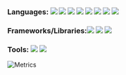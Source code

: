 ### Languages: <img src='https://img.shields.io/badge/C%23-239120?style=for-the-badge&logo=c-sharp&logoColor=white'> <img src='https://img.shields.io/badge/C%2B%2B-00599C?style=for-the-badge&logo=c%2B%2B&logoColor=white'> <img src='https://img.shields.io/badge/CSS3-1572B6?style=for-the-badge&logo=css3&logoColor=white'> <img src='https://img.shields.io/badge/HTML5-E34F26?style=for-the-badge&logo=html5&logoColor=white'> <img src='https://img.shields.io/badge/JavaScript-323330?style=for-the-badge&logo=javascript&logoColor=F7DF1E'> <img src='https://img.shields.io/badge/Python-FFD43B?style=for-the-badge&logo=python&logoColor=blue'> <img src='https://img.shields.io/badge/Numpy-777BB4?style=for-the-badge&logo=numpy&logoColor=white'> <img src='https://img.shields.io/badge/java-%23ED8B00.svg?style=for-the-badge&logo=openjdk&logoColor=white'>
### Frameworks/Libraries:<img src='https://img.shields.io/badge/.NET-512BD4?style=for-the-badge&logo=dotnet&logoColor=white'> <img src='https://img.shields.io/badge/Node.js-339933?style=for-the-badge&logo=nodedotjs&logoColor=white'> <img src='https://img.shields.io/badge/React-20232A?style=for-the-badge&logo=react&logoColor=61DAFB'>
### Tools: <img src='https://img.shields.io/badge/VSCode-0078D4?style=for-the-badge&logo=visual%20studio%20code&logoColor=white'> <img src='https://img.shields.io/badge/Visual_Studio-5C2D91?style=for-the-badge&logo=visual%20studio&logoColor=white'>

![Metrics](https://beta-metrics.lecoq.io/SrNightmare09?template=classic&activity=1&base=header%2C%20activity%2C%20community%2C%20repositories%2C%20metadata&base.indepth=false&base.hireable=false&base.skip=false&activity=false&activity.limit=5&activity.load=300&activity.days=14&activity.visibility=all&activity.timestamps=false&activity.filter=all&config.timezone=Asia%2FCalcutta)
